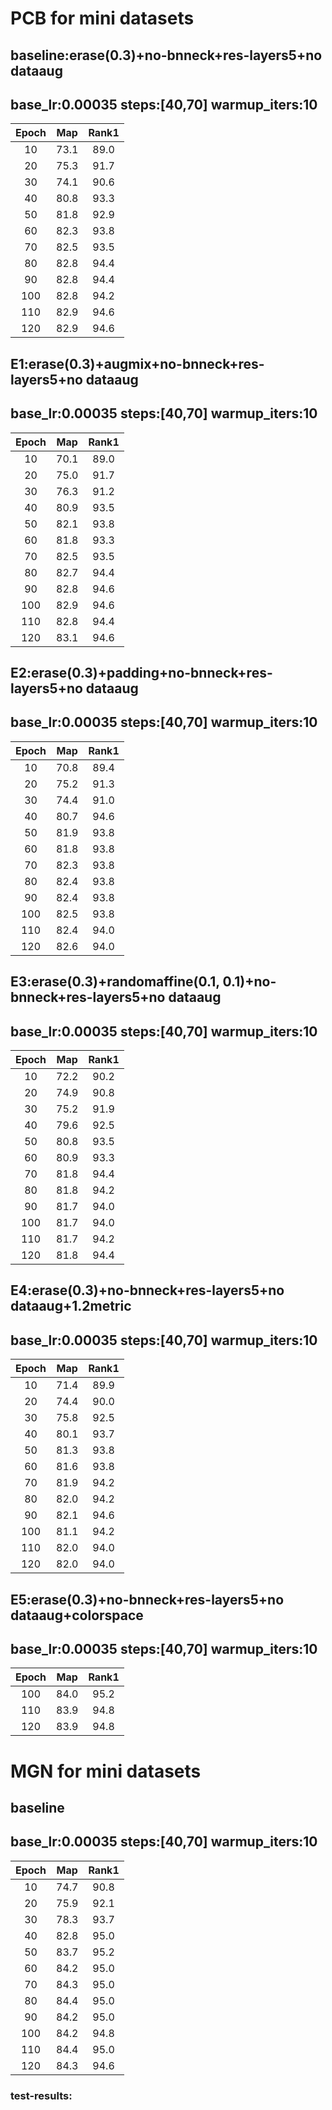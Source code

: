 # PCB for mini datasets

## baseline:erase(0.3)+no-bnneck+res-layers5+no dataaug
## base_lr:0.00035 steps:[40,70] warmup_iters:10
|Epoch|Map|Rank1|
 |:------:|:------:|:------:|
 |10|73.1|89.0|
 |20|75.3|91.7|
 |30|74.1|90.6|
 |40|80.8|93.3|
 |50|81.8|92.9|
 |60|82.3|93.8|
 |70|82.5|93.5|
 |80|82.8|94.4|
 |90|82.8|94.4|
 |100|82.8|94.2|
 |110|82.9|94.6|
 |120|82.9|94.6|

## E1:erase(0.3)+augmix+no-bnneck+res-layers5+no dataaug
## base_lr:0.00035 steps:[40,70] warmup_iters:10
|Epoch|Map|Rank1|
 |:------:|:------:|:------:|
 |10|70.1|89.0|
 |20|75.0|91.7|
 |30|76.3|91.2|
 |40|80.9|93.5|
 |50|82.1|93.8|
 |60|81.8|93.3|
 |70|82.5|93.5|
 |80|82.7|94.4|
 |90|82.8|94.6|
 |100|82.9|94.6|
 |110|82.8|94.4|
 |120|83.1|94.6|
 
 ## E2:erase(0.3)+padding+no-bnneck+res-layers5+no dataaug
## base_lr:0.00035 steps:[40,70] warmup_iters:10
|Epoch|Map|Rank1|
 |:------:|:------:|:------:|
 |10|70.8|89.4|
 |20|75.2|91.3|
 |30|74.4|91.0|
 |40|80.7|94.6|
 |50|81.9|93.8|
 |60|81.8|93.8|
 |70|82.3|93.8|
 |80|82.4|93.8|
 |90|82.4|93.8|
 |100|82.5|93.8|
 |110|82.4|94.0|
 |120|82.6|94.0|
 
  ## E3:erase(0.3)+randomaffine(0.1, 0.1)+no-bnneck+res-layers5+no dataaug
## base_lr:0.00035 steps:[40,70] warmup_iters:10
|Epoch|Map|Rank1|
 |:------:|:------:|:------:|
 |10|72.2|90.2|
 |20|74.9|90.8|
 |30|75.2|91.9|
 |40|79.6|92.5|
 |50|80.8|93.5|
 |60|80.9|93.3|
 |70|81.8|94.4|
 |80|81.8|94.2|
 |90|81.7|94.0|
 |100|81.7|94.0|
 |110|81.7|94.2|
 |120|81.8|94.4|
 
   ## E4:erase(0.3)+no-bnneck+res-layers5+no dataaug+1.2metric
## base_lr:0.00035 steps:[40,70] warmup_iters:10
|Epoch|Map|Rank1|
 |:------:|:------:|:------:|
 |10|71.4|89.9|
 |20|74.4|90.0|
 |30|75.8|92.5|
 |40|80.1|93.7|
 |50|81.3|93.8|
 |60|81.6|93.8|
 |70|81.9|94.2|
 |80|82.0|94.2|
 |90|82.1|94.6|
 |100|81.1|94.2|
 |110|82.0|94.0|
 |120|82.0|94.0|
 
   ## E5:erase(0.3)+no-bnneck+res-layers5+no dataaug+colorspace
## base_lr:0.00035 steps:[40,70] warmup_iters:10
|Epoch|Map|Rank1|
 |:------:|:------:|:------:|
 |100|84.0|95.2|
 |110|83.9|94.8|
 |120|83.9|94.8|
 
 # MGN for mini datasets
 ## baseline
 ## base_lr:0.00035 steps:[40,70] warmup_iters:10
 |Epoch|Map|Rank1|
 |:------:|:------:|:------:|
 |10|74.7|90.8|
 |20|75.9|92.1|
 |30|78.3|93.7|
 |40|82.8|95.0|
 |50|83.7|95.2|
 |60|84.2|95.0|
 |70|84.3|95.0|
 |80|84.4|95.0|
 |90|84.2|95.0|
 |100|84.2|94.8|
 |110|84.4|95.0|
 |120|84.3|94.6|
 
 ### test-results: 
 

